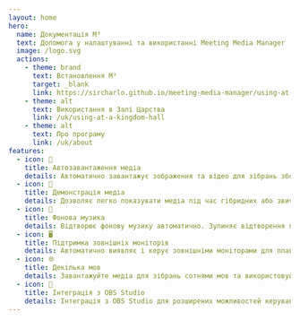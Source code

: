 ```yaml
---
layout: home
hero:
  name: Документація M³
  text: Допомога у налаштуванні та використанні Meeting Media Manager
  image: /logo.svg
  actions:
    - theme: brand
      text: Встановлення M³
      target: _blank
      link: https://sircharlo.github.io/meeting-media-manager/using-at-a-kingdom-hall#download-and-install
    - theme: alt
      text: Використання в Залі Царства
      link: /uk/using-at-a-kingdom-hall
    - theme: alt
      text: Про програму
      link: /uk/about
features:
  - icon: 🚀
    title: Автозавантаження медіа
    details: Автоматично завантажує зображення та відео для зібрань зборів будь-якою мовою, доступною на офіційному вебсайті Свідків Єгови.
  - icon: 🎦
    title: Демонстрація медіа
    details: Дозволяє легко показувати медіа під час гібридних або звичайних зібрань.
  - icon: 🎵
    title: Фонова музика
    details: Відтворює фонову музику автоматично. Зупиняє відтворення перед початком зібрання. Фонова музика може бути перезапущена в один клік після зібрання.
  - icon: 🖥️
    title: Підтримка зовнішніх моніторів
    details: Автоматично виявляє і керує зовнішніми моніторами для плавної демонстрації медіа.
  - icon: 🌐
    title: Декілька мов
    details: Завантажуйте медіа для зібрань сотнями мов та використовуйте M³ на будь-якій з багатьох доступних мов.
  - icon: 🧩
    title: Інтеграція з OBS Studio
    details: Інтеграція з OBS Studio для розширених можливостей керування та демонстрування медіа.
---
```

